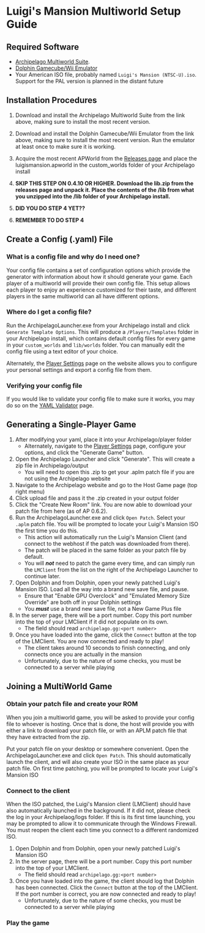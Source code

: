 # Luigi's Mansion Multiworld Setup Guide

## Required Software

- [Archipelago Multiworld Suite](https://github.com/ArchipelagoMW/Archipelago/releases). 
- [Dolphin Gamecube/Wii Emulator](https://dolphin-emu.org/)
- Your American ISO file, probably named `Luigi's Mansion (NTSC-U).iso`. Support for the PAL version is planned in the distant future

## Installation Procedures

1. Download and install the Archipelago Multiworld Suite from the link above, making sure to install the most recent version.

2. Download and install the Dolphin Gamecube/Wii Emulator from the link above, making sure to install the most recent version.
Run the emulator at least once to make sure it is working.

3. Acquire the most recent APWorld from the [Releases page](https://github.com/BootsinSoots/Archipelago/releases/latest) and place the luigismansion.apworld in the custom_worlds folder of your Archipelago install

4. **SKIP THIS STEP ON 0.4.10 OR HIGHER. Download the lib.zip from the releases page and unpack it. Place the contents of the /lib from what you unzipped into the /lib folder of your Archipelago install.**
5. **DID YOU DO STEP 4 YET??**
6. **REMEMBER TO DO STEP 4**

## Create a Config (.yaml) File

### What is a config file and why do I need one?

Your config file contains a set of configuration options which provide the generator with information about how it
should generate your game. Each player of a multiworld will provide their own config file. This setup allows each player
to enjoy an experience customized for their taste, and different players in the same multiworld can all have different
options.

### Where do I get a config file?

Run the ArchipelagoLauncher.exe from your Archipelago install and click `Generate Template Options`.
This will produce a `/Players/Templates` folder in your Archipelago install, which contains default config files for 
every game in your `custom_worlds` and `lib/worlds` folder. You can manually edit the config file using a text editor of your choice.

Alternately, the [Player Settings](../player-settings) page on the website allows you to configure
your personal settings and export a config file from them.

### Verifying your config file

If you would like to validate your config file to make sure it works, you may do so on the
[YAML Validator](/mysterycheck) page.

## Generating a Single-Player Game

1. After modifying your yaml, place it into your Archipelago/player folder
   - Alternately, navigate to the [Player Settings](../player-settings) page, configure your options,
      and click the "Generate Game" button.
2. Open the Archipelago Launcher and click "Generate". This will create a zip file in Archipelago/output
   - You will need to open this .zip to get your .aplm patch file if you are not using the Archipelago website
3. Navigate to the Archipelago website and go to the Host Game page (top right menu)
4. Click upload file and pass it the .zip created in your output folder
5. Click the "Create New Room" link. You are now able to download your patch file from here (as of AP 0.6.2).
6. Run the ArchipelagoLauncher.exe and click `Open Patch`. Select your `.aplm` patch file.
You will be prompted to locate your Luigi's Mansion ISO the first time you do this.
   - This action will automatically run the Luigi's Mansion Client (and connect to the webhost if the patch was downloaded from there).
   - The patch will be placed in the same folder as your patch file by default.
   - You will ***not*** need to patch the game every time, and can simply run the `LMClient` from the list on the right of the Archipelago Launcher
to continue later.
7. Open Dolphin and from Dolphin, open your newly patched Luigi's Mansion ISO. Load all the way into a brand new save file, and pause.
   - Ensure that "Enable GPU Overclock" and "Emulated Memory Size Override" are both off in your Dolphin settings
   - You ***must*** use a brand new save file, not a New Game Plus file
8. In the server page, there will be a port number. Copy this port number into the top of your LMClient if it did not populate on its own. 
   - The field should read `archipelago.gg:<port number>`
9. Once you have loaded into the game, click the `Connect` button at the top of the LMClient. You are now connected and ready to play!
   - The client takes around 10 seconds to finish connecting, and only connects once you are actually in the mansion
   - Unfortunately, due to the nature of some checks, you must be connected to a server while playing

## Joining a MultiWorld Game

### Obtain your patch file and create your ROM

When you join a multiworld game, you will be asked to provide your config file to whoever is hosting. Once that is done,
the host will provide you with either a link to download your patch file, or with an APLM patch file that they have extracted from the zip. 

Put your patch file on your desktop or somewhere convenient. Open the ArchipelagoLauncher.exe and click `Open Patch`. 
This should automatically launch the client, and will also create your ISO in the same place as your patch file. On first time patching, you will be prompted 
to locate your Luigi's Mansion ISO

### Connect to the client

When the ISO patched, the Luigi's Mansion client (LMClient) should have also automatically launched in
the background. If it did not, please check the log in your Archipelaog/logs folder. If this is its first time launching, you may be prompted to allow it to communicate through the Windows Firewall. You must reopen the client each time you connect to a different randomized ISO.

1. Open Dolphin and from Dolphin, open your newly patched Luigi's Mansion ISO
2. In the server page, there will be a port number. Copy this port number into the top of your LMClient. 
   - The field should read `archipelago.gg:<port number>`
3. Once you have loaded into the game, the client should log that Dolphin has been connected. Click the `Connect` button
at the top of the LMClient. If the port number is correct, you are now connected and ready to play!
   - Unfortunately, due to the nature of some checks, you must be connected to a server while playing

### Play the game

